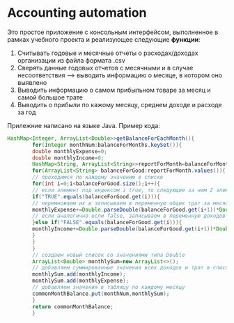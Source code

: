# Accounting automation

Это простое приложение с консольным интерфейсом, выполненное в рамках учебного проекта и реализующее следующие __функции__:

1. Считывать годовые и месячные отчеты о расходах/доходах организации из файла формата .csv
2. Сверять данные годовых отчетов с месячными и в случае несоответствия --> выводить информацию о месяце, в котором оно
   выявлено
3. Выводить информацию о самом прибыльном товаре за месяц и самой большое трате
4. Выводить о прибыли по кажому месяцу, среднем доходе и расходе за год

Прилежние написано на языке Java. Пример кода:

```java
HashMap<Integer, ArrayList<Double>>getBalanceForEachMonth(){
        for(Integer monthNum:balanceForMonths.keySet()){
        double monthlyExpense=0;
        double monthlyIncome=0;
        HashMap<String, ArrayList<String>>reportForMonth=balanceForMonths.get(monthNum);
        for(ArrayList<String> balanceForGood:reportForMonth.values()){
        // проходимся по каждому значению в списке
        for(int i=0;i<balanceForGood.size();i++){
        // если элемент под индексом i true, то cледующие за ним 2 элемента количество и цена за ед.
        if("TRUE".equals(balanceForGood.get(i))){
        // перемножаем их и записываем в переменную общих трат за месяц
        monthlyExpense+=Double.parseDouble(balanceForGood.get(i+1))*Double.parseDouble(balanceForGood.get(i+2));
        // если аналогично если false, записываем в переменную доходов за месяц
        }else if("FALSE".equals(balanceForGood.get(i))){
        monthlyIncome+=Double.parseDouble(balanceForGood.get(i+1))*Double.parseDouble(balanceForGood.get(i+2));
        }
        }
        }
        // создаем новый список со значениями типа Double
        ArrayList<Double> monthlySum=new ArrayList<>();
        // добавляем суммированные значения всех доходов и трат в список
        monthlySum.add(monthlyIncome);
        monthlySum.add(monthlyExpense);
        // добавляем значения в таблицу по каждому месяцу
        commonMonthBalance.put(monthNum,monthlySum);
        }
        return commonMonthBalance;
        }
```